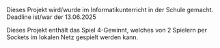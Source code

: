 Dieses Projekt wird/wurde im Informatikunterricht in der Schule gemacht.
Deadline ist/war der 13.06.2025

Dieses Projekt enthält das Spiel 4-Gewinnt, welches von 2 Spielern per Sockets im lokalen Netz gespielt werden kann.
